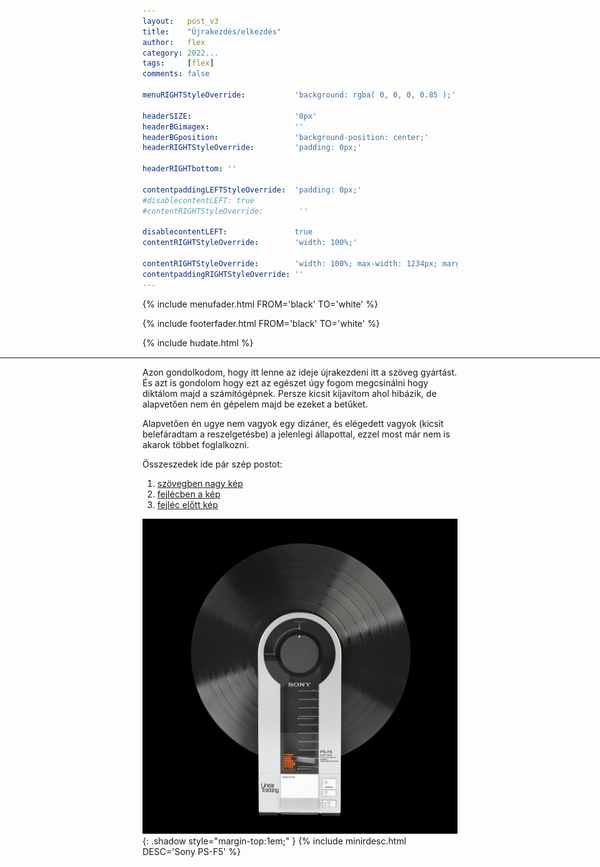 ```yaml
---
layout:   post_v3
title:    "Újrakezdés/elkezdés"
author:   flex
category: 2022...
tags:     [flex]
comments: false

menuRIGHTStyleOverride:           'background: rgba( 0, 0, 0, 0.85 );'

headerSIZE:                       '0px'
headerBGimagex:                   ''
headerBGposition:                 'background-position: center;'
headerRIGHTStyleOverride:         'padding: 0px;'

headerRIGHTbottom: ''

contentpaddingLEFTStyleOverride:  'padding: 0px;'
#disablecontentLEFT: true
#contentRIGHTStyleOverride:        ''

disablecontentLEFT:               true
contentRIGHTStyleOverride:        'width: 100%;'

contentRIGHTStyleOverride:        'width: 100%; max-width: 1234px; margin: auto;'
contentpaddingRIGHTStyleOverride: ''
---
```


<link rel="stylesheet" type="text/css" href="css/override_v2_berkeley.css">

{% include menufader.html FROM='black' TO='white' %}

{% include footerfader.html FROM='black' TO='white' %}

{% include hudate.html %}

<hr style="border-top: 1px solid; color: whitesmoke; margin-left: calc( 50% - 50vw ); margin-right: calc( 50% - 50vw );">

Azon gondolkodom, hogy itt lenne az ideje újrakezdeni itt a szöveg gyártást. És azt is gondolom hogy ezt az egészet úgy fogom megcsinálni hogy diktálom majd a számítógépnek. Persze kicsit kijavítom ahol hibázik, de alapvetően nem én gépelem majd be ezeket a betűket.

Alapvetően én ugye nem vagyok egy dizáner, és elégedett vagyok (kicsit belefáradtam a reszelgetésbe) a jelenlegi állapottal, ezzel most már nem is akarok többet foglalkozni.

Összeszedek ide pár szép postot:
1. [szövegben nagy kép](/Nintendo)
2. [fejlécben a kép](/macOS_WindowServer) 
3. [fejléc előtt kép](/reggeli)

![Sony PS-F5](images/Sony_PS-F5.jpg){: .shadow style="margin-top:1em;" }
{% include minirdesc.html DESC='Sony PS-F5' %}